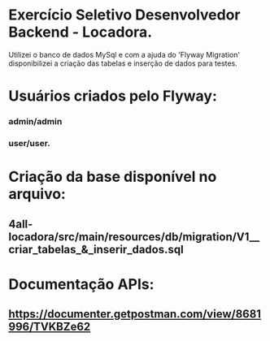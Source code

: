 # Exercício Seletivo Desenvolvedor Backend - Locadora.
Utilizei o banco de dados MySql e com a ajuda do 'Flyway Migration' disponibilizei a criação das tabelas e inserção de dados para testes.
# Usuários criados pelo Flyway: 
### admin/admin
### user/user.
# Criação da base disponível no arquivo: 
## 4all-locadora/src/main/resources/db/migration/V1__criar_tabelas_&_inserir_dados.sql
# Documentação APIs:
## https://documenter.getpostman.com/view/8681996/TVKBZe62
